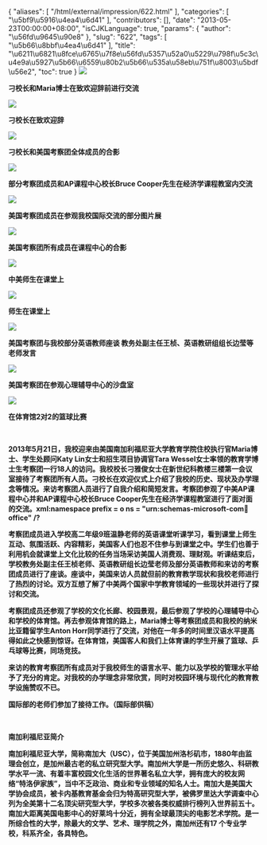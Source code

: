 {
    "aliases": [
        "/html/external/impression/622.html"
    ],
    "categories": [
        "\u5bf9\u5916\u4ea4\u6d41"
    ],
    "contributors": [],
    "date": "2013-05-23T00:00:00+08:00",
    "isCJKLanguage": true,
    "params": {
        "author": "\u56fd\u9645\u90e8"
    },
    "slug": "622",
    "tags": [
        "\u5b66\u8bbf\u4ea4\u6d41"
    ],
    "title": "\u6211\u6821\u8fce\u6765\u7f8e\u56fd\u5357\u52a0\u5229\u798f\u5c3c\u4e9a\u5927\u5b66\u6559\u80b2\u5b66\u535a\u58eb\u751f\u8003\u5bdf\u56e2",
    "toc": true
}
**![](https://cdn.tfls.online/mirror/full/4d69dd47cf3eb85814023bdddb4b2668bf5b228e.jpg)**

**刁校长和Maria博士在致欢迎辞前进行交流**

**![](https://cdn.tfls.online/mirror/full/bc26915ca1b478f48bf2dcb20739916c34767499.jpg)**

**刁校长在致欢迎辞**

**![](https://cdn.tfls.online/mirror/full/57a6a5538e5fd9828408f200679ed4fd2db47482.jpg)**

**刁校长和美国考察团全体成员的合影**

**![](https://cdn.tfls.online/mirror/full/c5f6743f02c0ed4e97133eb1d7e3de9261df2719.jpg)**

**部分考察团成员和AP课程中心校长Bruce Cooper先生在经济学课程教室内交流**

**![](https://cdn.tfls.online/mirror/full/d9528dca25dc09272705aaa34752004e02e624b2.jpg)**

**美国考察团成员在参观我校国际交流的部分图片展**

**![](https://cdn.tfls.online/mirror/full/7edffd2a005a0ce400af09e6778ee170e10e68a1.jpg)**

**美国考察团所有成员在课程中心的合影**

**![](https://cdn.tfls.online/mirror/full/7b2d3b5c7ed19822a0b44ed1e1842cf6131f3985.jpg)**

**中美师生在课堂上**

**![](https://cdn.tfls.online/mirror/full/6ed7a444279bbff266371822a28553ac6855ecf1.jpg)**

**师生在课堂上**

**![](https://cdn.tfls.online/mirror/full/873b5506a42aed96a0dd31c2f72a92ceebbeb374.jpg)**

**美国考察团与我校部分英语教师座谈 教务处副主任王桢、英语教研组组长边莹等老师发言**

**![](https://cdn.tfls.online/mirror/full/bf687f7094f620591cb495193df34082b1bf521b.jpg)**

**美国考察团在参观心理辅导中心的沙盘室**

**![](https://cdn.tfls.online/mirror/full/263d7daab61a9e5fe7d4d21534a10d89b79e39ff.jpg)**

**在体育馆2对2的篮球比赛**

 

**2013年5月21日，我校迎来由美国南加利福尼亚大学教育学院住校执行官Maria博士、学生处顾问Katy Lin女士和招生项目协调官Tara Wessel女士率领的教育学博士生考察团一行18人的访问。我校校长刁雅俊女士在新世纪科教楼三楼第一会议室接待了考察团所有人员。刁校长在欢迎仪式上介绍了我校的历史、现状及办学理念等情况。来访考察团人员进行了自我介绍和简短发言。考察团参观了中美AP课程中心并和AP课程中心校长Bruce Cooper先生在经济学课程教室进行了面对面的交流。xml:namespace prefix = o ns = "urn:schemas-microsoft-com:office:office" /?**

**考察团成员进入学校高二年级9班温静老师的英语课堂听课学习，看到课堂上师生互动、氛围活跃、内容精彩，美国客人们也忍不住参与到课堂之中。学生们也善于利用机会就课堂上文化比较的任务当场采访美国人消费观、理财观。听课结束后，学校教务处副主任王桢老师、英语教研组长边莹老师及部分英语教师和来访的考察团成员进行了座谈。座谈中，美国来访人员就但前的教育教学现状和我校老师进行了热烈的讨论。双方互想了解了中美两个国家中学教育领域的一些现状并进行了探讨和交流。**

**考察团成员还参观了学校的文化长廊、校园景观，最后参观了学校的心理辅导中心和学校的体育馆。再去参观体育馆的路上，Maria博士等考察团成员和我校的纳米比亚籍留学生Anton Horr同学进行了交流，对他在一年多的时间里汉语水平提高得如此之快感到惊讶。在体育馆，美国客人和我们上体育课的学生开展了篮球、乒乓球等比赛，同场竞技。**

**来访的教育考察团所有成员对于我校师生的语言水平、能力以及学校的管理水平给予了充分的肯定。对我校的办学理念非常欣赏，同时对校园环境与现代化的教育教学设施赞叹不已。**

**国际部的老师们参加了接待工作。（国际部供稿）**

 

**南加利福尼亚简介**

**南加利福尼亚大学，简称南加大（USC），位于美国加州洛杉矶市，1880年由监理会创立，是加州最古老的私立研究型大学。南加州大学是一所历史悠久、科研教学水平一流、有着丰富校园文化生活的世界著名私立大学，拥有庞大的校友网络“特洛伊家族”，当中不乏政治、商业和专业领域的知名人士。南加大是美国大学协会成员，被卡内基教育基金会归为特高研究型大学，被佛罗里达大学调查中心列为全美第十二名顶尖研究型大学，学校多次被各类权威排行榜列入世界前五十。南加大距离美国电影中心的好莱坞十分近，拥有全球最顶尖的电影艺术学院。是一所综合性的大学，除最大的文学、艺术、理学院之外，南加州还有17 个专业学校，科系齐全，各具特色。**

